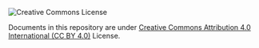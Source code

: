 ![Creative Commons License](https://i.creativecommons.org/l/by/4.0/88x31.png)

Documents in this repository are under [Creative Commons Attribution 4.0 International (CC BY 4.0)](https://creativecommons.org/licenses/by/4.0/) License.
